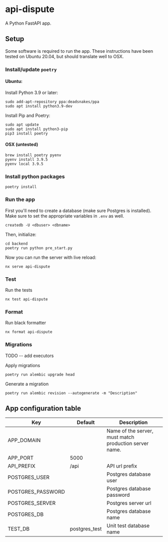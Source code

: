 # api-dispute

A Python FastAPI app.

## Setup

Some software is required to run the app. These instructions have been tested on Ubuntu 20.04, but should translate well to OSX.

### Install/update `poetry`

#### Ubuntu:

Install Python 3.9 or later:

```
sudo add-apt-repository ppa:deadsnakes/ppa
sudo apt install python3.9-dev
```

Install Pip and Poetry:

```
sudo apt update
sudo apt install python3-pip
pip3 install poetry
```

#### OSX (untested)

```
brew install poetry pyenv
pyenv install 3.9.5
pyenv local 3.9.5
```

### Install python packages

```
poetry install
```

### Run the app

First you'll need to create a database (make sure Postgres is installed). Make sure to set the appropriate variables in `.env` as well.

```
createdb -U <dbuser> <dbname>
```

Then, initialize:

```
cd backend
poetry run python pre_start.py
```

Now you can run the server with live reload:

```
nx serve api-dispute
```

### Test

Run the tests

```
nx test api-dispute
```

### Format

Run black formatter

```
nx format api-dispute
```

### Migrations

TODO -- add executors

Apply migrations

```
poetry run alembic upgrade head
```

Generate a migration

```
poetry run alembic revision --autogenerate -m "Description"
```

## App configuration table

| Key               | Default       | Description                                            |
| ----------------- | ------------- | ------------------------------------------------------ |
| APP_DOMAIN        |               | Name of the server, must match production server name. |
| APP_PORT          | 5000          |
| API_PREFIX        | /api          | API url prefix                                         |
| POSTGRES_USER     |               | Postgres database user                                 |
| POSTGRES_PASSWORD |               | Postgres database password                             |
| POSTGRES_SERVER   |               | Postgres server url                                    |
| POSTGRES_DB       |               | Postgres database name                                 |
| TEST_DB           | postgres_test | Unit test database name                                |
